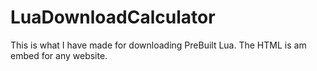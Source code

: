 # LuaDownloadCalculator
This is what I have made for downloading PreBuilt Lua. The HTML is am embed for any website.
